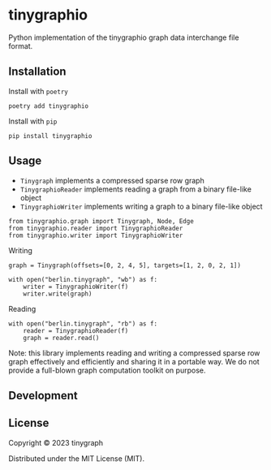 # tinygraphio

Python implementation of the tinygraphio graph data interchange file format.


## Installation

Install with `poetry`

    poetry add tinygraphio

Install with `pip`

    pip install tinygraphio


## Usage

- `Tinygraph` implements a compressed sparse row graph
- `TinygraphioReader` implements reading a graph from a binary file-like object
- `TinygraphioWriter` implements writing a graph to a binary file-like object

```python3
from tinygraphio.graph import Tinygraph, Node, Edge
from tinygraphio.reader import TinygraphioReader
from tinygraphio.writer import TinygraphioWriter
```

Writing

```python3
graph = Tinygraph(offsets=[0, 2, 4, 5], targets=[1, 2, 0, 2, 1])

with open("berlin.tinygraph", "wb") as f:
    writer = TinygraphioWriter(f)
    writer.write(graph)
```

Reading

```python3
with open("berlin.tinygraph", "rb") as f:
    reader = TinygraphioReader(f)
    graph = reader.read()
```

Note: this library implements reading and writing a compressed sparse row graph effectively and efficiently and sharing it in a portable way.
We do not provide a full-blown graph computation toolkit on purpose.

## Development


## License

Copyright © 2023 tinygraph

Distributed under the MIT License (MIT).
